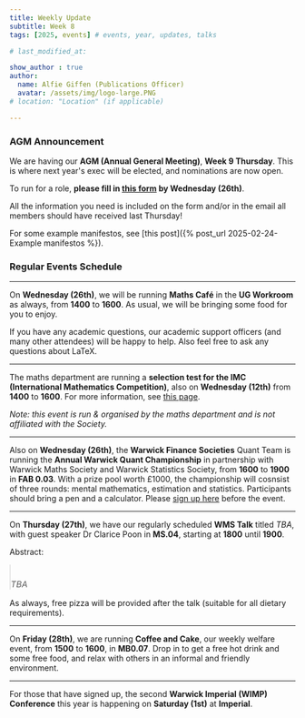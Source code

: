 ```yaml
---
title: Weekly Update
subtitle: Week 8
tags: [2025, events] # events, year, updates, talks

# last_modified_at: 

show_author : true
author:
  name: Alfie Giffen (Publications Officer)
  avatar: /assets/img/logo-large.PNG
# location: "Location" (if applicable)

---
```


### AGM Announcement
We are having our **AGM (Annual General Meeting)**, **Week 9 Thursday**. This is where next year's exec will be elected, and nominations are now open. 

To run for a role, **please fill in [this form](https://forms.gle/LDTrdmum3YVd9ZM59) by Wednesday (26th)**.

All the information you need is included on the form and/or in the email all members should have received last Thursday!

For some example manifestos, see [this post]({% post_url 2025-02-24-Example manifestos %}).

### Regular Events Schedule

---

On **Wednesday (26th)**, we will be running **Maths Café** in the **UG Workroom** as always, from **1400** to **1600**. As usual, we will be bringing some food for you to enjoy.

If you have any academic questions, our academic support officers (and many other attendees) will be happy to help. Also feel free to ask any questions about LaTeX.

---

The maths department are running a **selection test for the IMC (International Mathematics Competition)**, also on **Wednesday (12th)** from **1400** to **1600**. For more information, see [this page](https://warwick.ac.uk/fac/sci/maths/research/events/seminars/areas/imc/2024-25).

*Note: this event is run & organised by the maths department and is not affiliated with the Society.*

---

Also on **Wednesday (26th)**, the **Warwick Finance Societies** Quant Team is running the **Annual Warwick Quant Championship** in partnership with Warwick Maths Society and Warwick Statistics Society, from **1600** to **1900** in **FAB 0.03**. With a prize pool worth £1000, the championship will cosnsist of three rounds: mental mathematics, estimation and statistics. Participants should bring a pen and a calculator. Please [sign up here](https://forms.office.com/pages/responsepage.aspx?id=vc-6Ce9HZUSSZTVG8ur2vMP6s2jakEtDulwa_pWsmEJUQUFQRE9BQko5V0NUMElZT0pYRDM3WkE1UCQlQCN0PWcu&origin=lprLink&route=shorturl) before the event.

---

On **Thursday (27th)**, we have our regularly scheduled **WMS Talk** titled *TBA*, with guest speaker Dr Clarice Poon in **MS.04**, starting at **1800** until **1900**.

<style>
blockquote {
    padding: 10px 20px 0 0;
    margin: 0 0 0 0;
    font-size: 15px;
}
</style>

Abstract:
> *TBA*

As always, free pizza will be provided after the talk (suitable for all dietary requirements).

---

On **Friday (28th)**, we are running **Coffee and Cake**, our weekly welfare event, from **1500** to **1600**, in **MB0.07**. Drop in to get a free hot drink and some free food, and relax with others in an informal and friendly environment.

---

For those that have signed up, the second **Warwick Imperial (WIMP) Conference** this year is happening on **Saturday (1st)** at **Imperial**.
